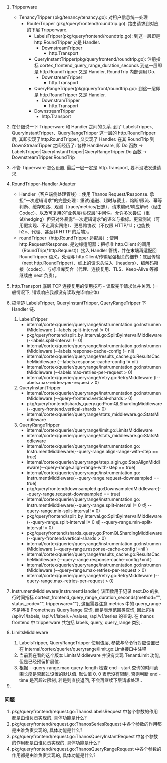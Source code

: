 1. Tripperware
   - TenancyTripper (pkg/tenancy/tenancy.go): 对租户信息统一处理
     - RouterTripper (pkg/queryfrontend/roundtrip.go): 路由请求到对应的下层 Tripperware.
       - LabelsTripper(pkg/queryfrontend/roundtrip.go): 到这一层即是 http.RoundTripper 又是 Handler.
         - DownstreamTripper
           - http.Transport
       - QueryInstantTripper(pkg/queryfrontend/roundtrip.go):
         注册指标 cortex_frontend_query_range_duration_seconds
         到这一层即是 http.RoundTripper 又是 Handler, RoundTrip 内部调用 Do.
         - DownstreamTripper
           - http.Transport
       - QueryRangeTripper(pkg/queryfront/roundtrip.go): 到这一层即是 http.RoundTripper 又是 Handler.
         - DownstramTripper
           - http.Transport
       - DownstreamTripper
         - http.Transport


2. 在仔细说一下 Tripperware 和 Handler 之间的关系. 到了 LabelsTripper、QueryInstantTripper、QueryRangeTripper 这一层的 http.RoundTripper 后, 其即实现了http.RoundTripper, 又实现了 Handler. 在其 RoundTrip 到 DownStreamTipper 之间经历了: 各种 Handlerware, 即 Do 函数 -> LabelsTripper|QueryInstantTripper|QueryRangeTripper.Do 函数 -> DownstreamTripper.RoundTrip

3. 不管 Tipperware 怎么设置, 最后一层一定是 http.Transport, 要不没法发送请求.
   
4. RoundTripper-Handler Adapter
   - Handler（客户端侧处理管线）: 使用 Thanos Request/Response.
     承担“一次逻辑请求”的完整处理：重试/退避、超时与截止、熔断/限流、幂等判断、缓存短路、观测（trace/metrics/日志）、请求编码/响应解码（经由 Codec）、以及可复用的“业务层/协议层”中间件。允许多次尝试（重试/hedging）但只对外暴露“一次逻辑请求”的语义与指标。更易测试（可用假实现、不走真实网络）、更易跨协议（不仅限 HTTP/1.1；也能换 h2c、代理、甚至非 HTTP 的后端）。
   - roundTripper（http.RoundTripper 适配层）: 使用 http.Request/Response.
     是边缘适配器：把标准 http.Client 的调用（RoundTrip(*http.Request)）接入 Handler 管线，并在末端再适配回 RoundTripper 语义。处理与 http.Client/传输层强相关的细节：底层传输（next http.RoundTripper）、线上的请求头注入（headers）、编解码衔接（codec）、与标准库契合（代理、连接复用、TLS、Keep-Alive 等都继续由 next 负责）。

5. http.Transport 底层 TCP 连接复用的使用技巧 - 读取完毕请求体并关闭. (一般情况下, 错误响应我都没有读取完毕响应体)

6. 搞清楚 LabelsTripper, QueryInstantTripper, QueryRangeTripper 下 Handler 链.
   1. LabelsTripper
      - internal/cortex/querier/queryrange/instrumentation.go:InstrumentMiddleware (--labels.split-interval != 0)
      - pkg/queryfrontend/split_by_interval.go:SplitByIntervalMiddleware (--labels.split-interval != 0)
      - internal/cortex/querier/queryrange/instrumentation.go:InstrumentMiddleware (--labels.response-cache-config != nil)
      - internal/cortex/querier/queryrange/results_cache.go:ResultsCacheMiddleware (--labels.response-cache-config != nil)
      - internal/cortex/querier/queryrange/instrumentation.go:InstrumentMiddleware (--labels.max-retries-per-request > 0)
      - internal/cortex/querier/queryrange/retry.go:RetryMiddleware (l--abels.max-retries-per-request > 0)
   2. QueryInstantTripper
      - internal/cortex/querier/queryrange/instrumentation.go:InstrumentMiddleware (--query-frontend.vertical-shards > 0)
      - pkg/queryfrontend/shards_query.go:PromQLShardingMiddleware(--query-frontend.vertical-shards > 0)
      - internal/cortex/querier/queryrange/stats_middleware.go:StatsMiddleware
   3. QueryRangeTripper
      - internal/cortex/querier/queryrange/limit.go:LimitsMiddleware
      - internal/cortex/querier/queryrange/stats_middleware.go:StatsMiddleware
      - internal/cortex/querier/queryrange/instrumentation.go: InstrumentMiddleware(--query-range.align-range-with-step == true)
      - internal/cortex/querier/queryrange/step_algin.go:StepAlignMiddleware(--query-range.align-range-with-step == true)
      - internal/cortex/querier/queryrange/instrumentation.go: InstrumentMiddleware(--query-range.request-downsampled == true)
      - pkg/queryfrontend/downsampled.go:DownsampledMiddleware(--query-range.request-downsampled == true)
      - internal/cortex/querier/queryrange/instrumentation.go: InstrumentMiddleware(--query-range.split-interval != 0 或 --query-range.min-split-interval != 0)
      - pkg/queryfrontend/split_by_interval.go:SplitByIntervalMiddleware(--query-range.split-interval != 0 或 --query-range.min-split-interval != 0)
      - pkg/queryfrontend/shards_query.go:PromQLShardingMiddleware(--query-frontend.vertical-shards > 0)
      - internal/cortex/querier/queryrange/instrumentation.go:InstrumentMiddleware (--query-range.response-cache-config !=nil )
      - internal/cortex/querier/queryrange/results_cache.go:ResultsCacheMiddleware (--query-range.response-cache-config !=nil )
      - internal/cortex/querier/queryrange/instrumentation.go:InstrumentMiddleware (--query-range.max-retries-per-request > 0)
      - internal/cortex/querier/queryrange/retry.go:RetryMiddleware (--query-range.max-retries-per-request > 0)

7. InstrumentMiddleware(InstrumentHandler)
   该函数用于记录 next.Do 的执行时间指标 cortext_frontend_query_range_duration_seconds{method="", status_code="", tripperware=""}, 这里需要注意 metrics 中的 query_range 不是特指 Prometheus QueryRange 查询, 而是表示范围类查询, 因此包括 /api/v1/labels, /api/v1/label/.+/values, /api/v1/series 的查询. 在 thanos frontend 中 tripperware 共包括 labels, query, query_range 类别.

8. LimitsMiddleware
   1. LabelsTripper, QueryRangeTripper 使用该层, 参数与命令行对应设置已在 internal/cortex/querier/queryrange/limit.go:Limit接口中注释
   2. 当前我在看的这个版本 LimitsMiddleware 并没有实现 TenantLimit 功能, 但是已经预留扩展位.
   3. 根据 --query-range.max-query-length 检查 end - start 查询的时间范围长度是否超过设置的默认值. 默认值 0. 0 表示没有限制, 否则判断 end - time 是否超过限制, 若是则直接返回, 不会再继续下层请求处理..


9.  

### 问题
1. pkg/queryfrontend/request.go:ThanosLabelsRequest 中各个参数的作用都是由谁负责实现的, 具体功能是什么?
2. pkg/queryfrontend/request.go:ThanosSeriesRequest 中各个参数的作用都是由谁负责实现的, 具体功能是什么?
3. pkg/queryfrontend/request.go:ThanosQueryInstantRequest 中各个参数的作用都是由谁负责实现的, 具体功能是什么?
4. pkg/queryfrontend/request.go:ThanosQueryRangeRequest 中各个参数的作用都是由谁负责实现的, 具体功能是什么?